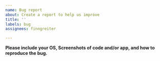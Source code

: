 ```yaml
---
name: Bug report
about: Create a report to help us improve
title: ''
labels: bug
assignees: finngreiter

---
```


**Please include your OS, Screenshots of code and/or app, and how to reproduce the bug.**
